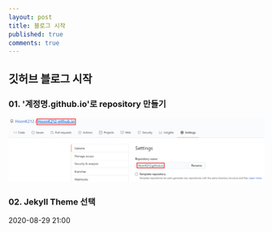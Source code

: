 ```yaml
---
layout: post
title: 블로그 시작
published: true
comments: true
---
```

## 깃허브 블로그 시작

### 01. '계정명.github.io'로 repository 만들기

![캡처01](../post_image/20200829/01.png)

### 02. Jekyll Theme 선택

2020-08-29 21:00

